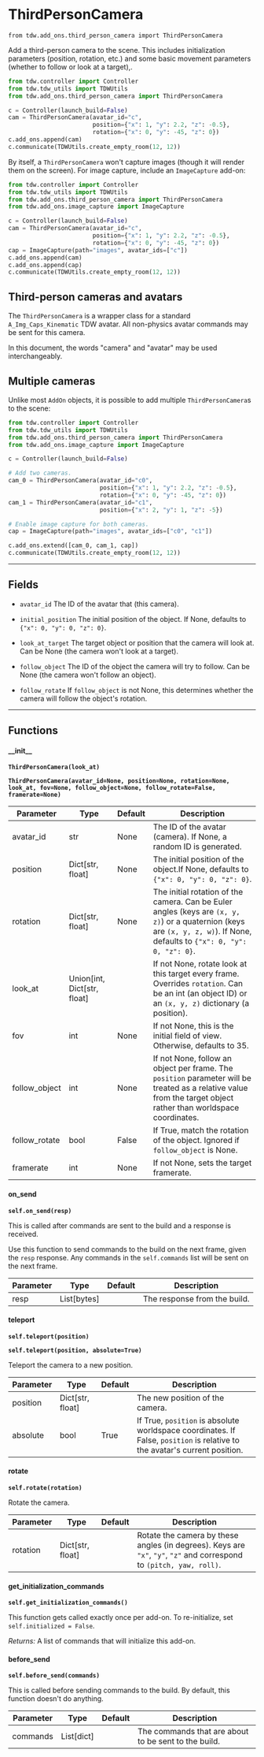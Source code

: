 # ThirdPersonCamera

`from tdw.add_ons.third_person_camera import ThirdPersonCamera`

Add a third-person camera to the scene. This includes initialization parameters (position, rotation, etc.) and some basic movement parameters (whether to follow or look at a target),.

```python
from tdw.controller import Controller
from tdw.tdw_utils import TDWUtils
from tdw.add_ons.third_person_camera import ThirdPersonCamera

c = Controller(launch_build=False)
cam = ThirdPersonCamera(avatar_id="c",
                        position={"x": 1, "y": 2.2, "z": -0.5},
                        rotation={"x": 0, "y": -45, "z": 0})
c.add_ons.append(cam)
c.communicate(TDWUtils.create_empty_room(12, 12))
```

By itself, a `ThirdPersonCamera` won't capture images (though it will render them on the screen). For image capture, include an `ImageCapture` add-on:

```python
from tdw.controller import Controller
from tdw.tdw_utils import TDWUtils
from tdw.add_ons.third_person_camera import ThirdPersonCamera
from tdw.add_ons.image_capture import ImageCapture

c = Controller(launch_build=False)
cam = ThirdPersonCamera(avatar_id="c",
                        position={"x": 1, "y": 2.2, "z": -0.5},
                        rotation={"x": 0, "y": -45, "z": 0})
cap = ImageCapture(path="images", avatar_ids=["c"])
c.add_ons.append(cam)
c.add_ons.append(cap)
c.communicate(TDWUtils.create_empty_room(12, 12))
```

## Third-person cameras and avatars

The `ThirdPersonCamera` is a wrapper class for a standard `A_Img_Caps_Kinematic` TDW avatar. All non-physics avatar commands may be sent for this camera.

In this document, the words "camera" and "avatar" may be used interchangeably.

## Multiple cameras

Unlike most `AddOn` objects, it is possible to add multiple `ThirdPersonCamera`s to the scene:

```python
from tdw.controller import Controller
from tdw.tdw_utils import TDWUtils
from tdw.add_ons.third_person_camera import ThirdPersonCamera
from tdw.add_ons.image_capture import ImageCapture

c = Controller(launch_build=False)

# Add two cameras.
cam_0 = ThirdPersonCamera(avatar_id="c0",
                          position={"x": 1, "y": 2.2, "z": -0.5},
                          rotation={"x": 0, "y": -45, "z": 0})
cam_1 = ThirdPersonCamera(avatar_id="c1",
                          position={"x": 2, "y": 1, "z": -5})

# Enable image capture for both cameras.
cap = ImageCapture(path="images", avatar_ids=["c0", "c1"])

c.add_ons.extend([cam_0, cam_1, cap])
c.communicate(TDWUtils.create_empty_room(12, 12))
```

***

## Fields

- `avatar_id` The ID of the avatar that (this camera).

- `initial_position` The initial position of the object. If None, defaults to `{"x": 0, "y": 0, "z": 0}`.

- `look_at_target` The target object or position that the camera will look at. Can be None (the camera won't look at a target).

- `follow_object` The ID of the object the camera will try to follow. Can be None (the camera won't follow an object).

- `follow_rotate` If `follow_object` is not None, this determines whether the camera will follow the object's rotation.

***

## Functions

#### \_\_init\_\_

**`ThirdPersonCamera(look_at)`**

**`ThirdPersonCamera(avatar_id=None, position=None, rotation=None, look_at, fov=None, follow_object=None, follow_rotate=False, framerate=None)`**

| Parameter | Type | Default | Description |
| --- | --- | --- | --- |
| avatar_id |  str  | None | The ID of the avatar (camera). If None, a random ID is generated. |
| position |  Dict[str, float] | None | The initial position of the object.If None, defaults to `{"x": 0, "y": 0, "z": 0}`. |
| rotation |  Dict[str, float] | None | The initial rotation of the camera. Can be Euler angles (keys are `(x, y, z)`) or a quaternion (keys are `(x, y, z, w)`). If None, defaults to `{"x": 0, "y": 0, "z": 0}`. |
| look_at |  Union[int, Dict[str, float] |  | If not None, rotate look at this target every frame. Overrides `rotation`. Can be an int (an object ID) or an `(x, y, z)` dictionary (a position). |
| fov |  int  | None | If not None, this is the initial field of view. Otherwise, defaults to 35. |
| follow_object |  int  | None | If not None, follow an object per frame. The `position` parameter will be treated as a relative value from the target object rather than worldspace coordinates. |
| follow_rotate |  bool  | False | If True, match the rotation of the object. Ignored if `follow_object` is None. |
| framerate |  int  | None | If not None, sets the target framerate. |

#### on_send

**`self.on_send(resp)`**

This is called after commands are sent to the build and a response is received.

Use this function to send commands to the build on the next frame, given the `resp` response.
Any commands in the `self.commands` list will be sent on the next frame.

| Parameter | Type | Default | Description |
| --- | --- | --- | --- |
| resp |  List[bytes] |  | The response from the build. |

#### teleport

**`self.teleport(position)`**

**`self.teleport(position, absolute=True)`**

Teleport the camera to a new position.

| Parameter | Type | Default | Description |
| --- | --- | --- | --- |
| position |  Dict[str, float] |  | The new position of the camera. |
| absolute |  bool  | True | If True, `position` is absolute worldspace coordinates. If False, `position` is relative to the avatar's current position. |

#### rotate

**`self.rotate(rotation)`**

Rotate the camera.

| Parameter | Type | Default | Description |
| --- | --- | --- | --- |
| rotation |  Dict[str, float] |  | Rotate the camera by these angles (in degrees). Keys are `"x"`, `"y"`, `"z"` and correspond to `(pitch, yaw, roll)`. |

#### get_initialization_commands

**`self.get_initialization_commands()`**

This function gets called exactly once per add-on. To re-initialize, set `self.initialized = False`.

_Returns:_  A list of commands that will initialize this add-on.

#### before_send

**`self.before_send(commands)`**

This is called before sending commands to the build. By default, this function doesn't do anything.

| Parameter | Type | Default | Description |
| --- | --- | --- | --- |
| commands |  List[dict] |  | The commands that are about to be sent to the build. |



